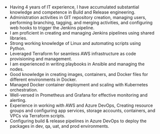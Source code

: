 - Having 4 years of IT experience, I have accumulated substantial knowledge and competence in Build and Release engineering.
- Administration activities in GIT repository creation, managing users, performing branching, tagging, and merging activities, and configuring web hooks to trigger the Jenkins pipeline.
- I am proficient in creating and managing Jenkins pipelines using shared libraries.
- Strong working knowledge of Linux and automating scripts using Python.
- Leveraged Terraform for seamless AWS infrastructure as code provisioning and management.
- I am experienced in writing playbooks in Ansible and managing the nodes.
- Good knowledge in creating images, containers, and Docker files for different environments in Docker.
- Managed Docker container deployment and scaling with Kubernetes orchestration.
- Well-versed in Prometheus and Grafana for effective monitoring and alerting.
- Experience in working with AWS and Azure DevOps, Creating resource groups and configuring app services, storage accounts, containers, and VPCs via Terraform scripts.
- Configuring build & release pipelines in Azure DevOps to deploy the packages in dev, qa, uat, and prod environments. 






